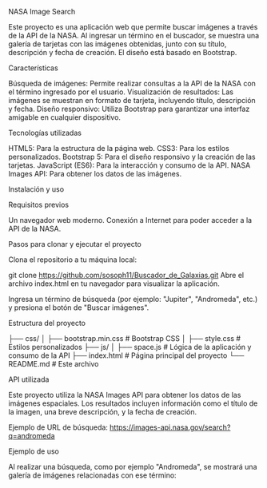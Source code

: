 NASA Image Search

Este proyecto es una aplicación web que permite buscar imágenes a través de la API de la NASA. Al ingresar un término en el buscador, se muestra una galería de tarjetas con las imágenes obtenidas, junto con su título, descripción y fecha de creación. El diseño está basado en Bootstrap.

Características

Búsqueda de imágenes: Permite realizar consultas a la API de la NASA con el término ingresado por el usuario.
Visualización de resultados: Las imágenes se muestran en formato de tarjeta, incluyendo título, descripción y fecha.
Diseño responsivo: Utiliza Bootstrap para garantizar una interfaz amigable en cualquier dispositivo.

Tecnologías utilizadas

HTML5: Para la estructura de la página web.
CSS3: Para los estilos personalizados.
Bootstrap 5: Para el diseño responsivo y la creación de las tarjetas.
JavaScript (ES6): Para la interacción y consumo de la API.
NASA Images API: Para obtener los datos de las imágenes.

Instalación y uso

Requisitos previos

Un navegador web moderno.
Conexión a Internet para poder acceder a la API de la NASA.

Pasos para clonar y ejecutar el proyecto

Clona el repositorio a tu máquina local:

git clone https://github.com/sosoph11/Buscador_de_Galaxias.git
Abre el archivo index.html en tu navegador para visualizar la aplicación.

Ingresa un término de búsqueda (por ejemplo: "Jupiter", "Andromeda", etc.) y presiona el botón de "Buscar imágenes".

Estructura del proyecto

├── css/
│   ├── bootstrap.min.css  # Bootstrap CSS
│   ├── style.css          # Estilos personalizados
├── js/
│   ├── space.js           # Lógica de la aplicación y consumo de la API
├── index.html             # Página principal del proyecto
└── README.md              # Este archivo

API utilizada

Este proyecto utiliza la NASA Images API para obtener los datos de las imágenes espaciales. Los resultados incluyen información como el título de la imagen, una breve descripción, y la fecha de creación.

Ejemplo de URL de búsqueda: https://images-api.nasa.gov/search?q=andromeda

Ejemplo de uso

Al realizar una búsqueda, como por ejemplo "Andromeda", se mostrará una galería de imágenes relacionadas con ese término:
